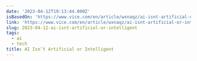 ```yaml
---
date: '2023-04-12T19:13:44.000Z'
isBasedOn: 'https://www.vice.com/en/article/wxnaqz/ai-isnt-artificial-or-intelligent'
link: 'https://www.vice.com/en/article/wxnaqz/ai-isnt-artificial-or-intelligent'
slug: 2023-04-12-ai-isnt-artificial-or-intelligent
tags:
  - ai
  - tech
title: AI Isn’t Artificial or Intelligent
---
```



